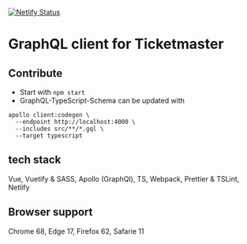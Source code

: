 [![Netlify Status](https://api.netlify.com/api/v1/badges/ec00f4bb-decc-4242-a79a-9cc4c51054b9/deploy-status)](https://app.netlify.com/sites/eventvuel/deploys)

# GraphQL client for Ticketmaster

## Contribute
* Start with `npm start`
* GraphQL-TypeScript-Schema can be updated with
```
apollo client:codegen \
  --endpoint http://localhost:4000 \
  --includes src/**/*.gql \
  --target typescript
```

## tech stack
Vue, Vuetify & SASS, Apollo (GraphQl), TS, Webpack, Prettier & TSLint, Netlify

## Browser support
Chrome 68, Edge 17, Firefox 62, Safarie 11

